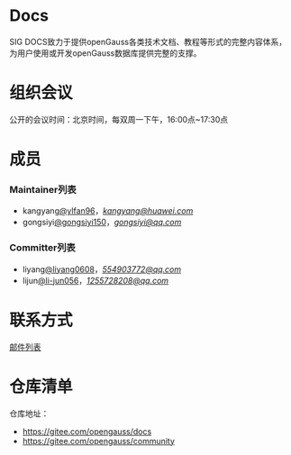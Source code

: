 

# Docs

SIG DOCS致力于提供openGauss各类技术文档、教程等形式的完整内容体系，为用户使用或开发openGauss数据库提供完整的支撑。


# 组织会议

公开的会议时间：北京时间，每双周一下午，16:00点~17:30点

# 成员


### Maintainer列表

- kangyang[@ylfan96](https://gitee.com/ylfan96)，*kangyang@huawei.com*
- gongsiyi[@gongsiyi150](https://gitee.com/gongsiyi150)，*gongsiyi@qq.com*


### Committer列表

- liyang[@liyang0608](https://gitee.com/liyang0608)，*554903772@qq.com*
- lijun[@li-jun056](https://gitee.com/li-jun056)，*1255728208@qq.com*


# 联系方式

[邮件列表](https://mailweb.opengauss.org/postorius/lists/docs.opengauss.org/)


# 仓库清单

仓库地址：

- https://gitee.com/opengauss/docs
- https://gitee.com/opengauss/community


